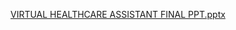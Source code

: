 [VIRTUAL HEALTHCARE ASSISTANT FINAL PPT.pptx](https://github.com/varshith0531/Virtual-Healthcare-Assistance/files/13623304/VIRTUAL.HEALTHCARE.ASSISTANT.FINAL.PPT.pptx)
